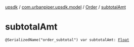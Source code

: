 [upsdk](../../index.md) / [com.urbanpiper.upsdk.model](../index.md) / [Order](index.md) / [subtotalAmt](./subtotal-amt.md)

# subtotalAmt

`@SerializedName("order_subtotal") var subtotalAmt: `[`Float`](https://kotlinlang.org/api/latest/jvm/stdlib/kotlin/-float/index.html)